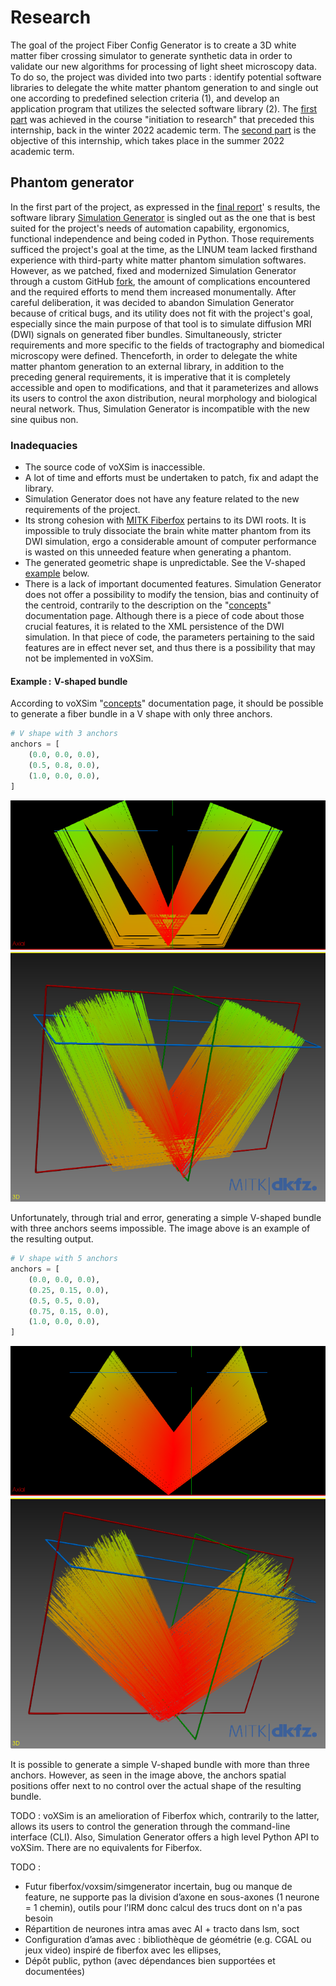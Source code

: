 # Research

The goal of the project Fiber Config Generator is to create a 3D white matter fiber crossing simulator to generate
synthetic data in order to validate our new algorithms for processing of light sheet microscopy data. To do so, the
project was divided into two parts : identify potential software libraries to delegate the white matter phantom
generation to and single out one according to predefined selection criteria (1), and develop an application program that
utilizes the selected software library (2).
The [first part](https://github.com/linum-uqam/inf6200-h2022-benoit-dubreuil/) was achieved in the course "initiation to
research" that preceded this internship, back in the winter 2022 academic term. The [second part](/README.md) is the
objective of this internship, which takes place in the summer 2022 academic term.


## Phantom generator

In the first part of the project, as expressed in
the [final report](https://github.com/linum-uqam/inf6200-h2022-benoit-dubreuil/blob/main/report/2022_inf6200_benoit_dubreuil.pdf)'
s results, the software library [Simulation Generator](https://github.com/AlexVCaron/voxsim) is singled out as the one
that is best suited for the project's needs of automation capability, ergonomics, functional independence and being
coded in Python. Those requirements sufficed the project's goal at the time, as the LINUM team lacked firsthand
experience with third-party white matter phantom simulation softwares. However, as we patched, fixed and modernized
Simulation Generator through a custom GitHub [fork](https://github.com/benoit-dubreuil/voxsim), the amount of
complications encountered and the required efforts to mend them increased monumentally. After careful deliberation, it
was decided to abandon Simulation Generator because of critical bugs, and its utility does not fit with the project's
goal, especially since the main purpose of that tool is to simulate diffusion MRI (DWI) signals on generated fiber
bundles. Simultaneously, stricter requirements and more specific to the fields of tractography and biomedical microscopy
were defined. Thenceforth, in order to delegate the white matter phantom generation to an external library, in addition
to the preceding general requirements, it is imperative that it is completely accessible and open to modifications, and
that it parameterizes and allows its users to control the axon distribution, neural morphology and biological neural
network. Thus, Simulation Generator is incompatible with the new sine quibus non.


### Inadequacies

- The source code of voXSim is inaccessible.
- A lot of time and efforts must be undertaken to patch, fix and adapt the library.
- Simulation Generator does not have any feature related to the new requirements of the project.
- Its strong cohesion with [MITK Fiberfox](https://docs.mitk.org/2018.04/org_mitk_views_fiberfoxview.html)
  pertains to its DWI roots. It is impossible to truly dissociate the brain white matter phantom from its DWI
  simulation, ergo a considerable amount of computer performance is wasted on this unneeded feature when generating a
  phantom.
- The generated geometric shape is unpredictable. See the V-shaped [example](#examplev-shaped-bundle) below.
- There is a lack of important documented features. Simulation Generator does not offer a possibility to modify the
  tension, bias and continuity of the centroid, contrarily to the description on
  the "[concepts](https://github.com/AlexVCaron/voxsim/blob/76ca69902459e0d3dc830ea14635dd38e2951dd2/.cache/doc/concepts.rst#centroid)"
  documentation page. Although there is a piece of code about those crucial features, it is related to the XML
  persistence of the DWI simulation. In that piece of code, the parameters pertaining to the said features are in effect
  never set, and thus there is a possibility that may not be implemented in voXSim.


#### Example&ThinSpace;:&emsp13;V-shaped bundle

According to
voXSim "[concepts](https://github.com/AlexVCaron/voxsim/blob/76ca69902459e0d3dc830ea14635dd38e2951dd2/.cache/doc/concepts.rst)"
documentation page, it should be possible to generate a fiber bundle in a V shape with only three anchors.

```python
# V shape with 3 anchors
anchors = [
    (0.0, 0.0, 0.0),
    (0.5, 0.8, 0.0),
    (1.0, 0.0, 0.0),
]
```

![Erroneous V shape with 3 anchors](img/sim_gen__v_shape__bad.png)

Unfortunately, through trial and error, generating a simple V-shaped bundle with three anchors seems impossible. The
image above is an example of the resulting output.

```python
# V shape with 5 anchors
anchors = [
    (0.0, 0.0, 0.0),
    (0.25, 0.15, 0.0),
    (0.5, 0.5, 0.0),
    (0.75, 0.15, 0.0),
    (1.0, 0.0, 0.0),
]
```

![Satisfactory V shape with 3 anchors](img/sim_gen__v_shape__good.png)

It is possible to generate a simple V-shaped bundle with more than three anchors. However, as seen in the image above,
the anchors spatial positions offer next to no control over the actual shape of the resulting bundle.

TODO : voXSim is an amelioration of Fiberfox which, contrarily to the latter, allows its users to control the generation
through the command-line interface (CLI). Also, Simulation Generator offers a high level Python API to voXSim. There are
no equivalents for Fiberfox.

TODO :

- Futur fiberfox/voxsim/simgenerator incertain, bug ou manque de feature, ne supporte pas la division d’axone en
  sous-axones (1 neurone = 1 chemin), outils pour l’IRM donc calcul des trucs dont on n'a pas besoin
- Répartition de neurones intra amas avec AI + tracto dans lsm, soct
- Configuration d’amas avec : bibliothèque de géométrie (e.g. CGAL ou jeux video) inspiré de fiberfox avec les ellipses,
- Dépôt public, python (avec dépendances bien supportées et documentées)
